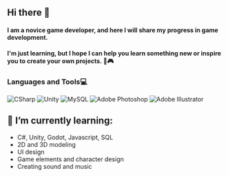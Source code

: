 ## **Hi there** 👋
#### I am a novice game developer, and here I will share my progress in game development.
#### I'm just learning, but I hope I can help you learn something new or inspire you to create your own projects. 🚀🎮

### **Languages and Tools**💻 
![CSharp](https://img.shields.io/badge/-CSharp-9C75D5?style=for-the-badge)
![Unity](https://img.shields.io/badge/-unity-000000?style=for-the-badge&logo=unity&logoColor=FFFFFF)
![MySQL](https://img.shields.io/badge/-MySQL-4479A1?style=for-the-badge&logo=MySQL&logoColor=FFFFFF)
![Adobe Photoshop](https://img.shields.io/badge/-Photoshop-001D34?style=for-the-badge&logo=adobephotoshop&logoColor=FFFFFF)
![Adobe Illustrator](https://img.shields.io/badge/-Illustrator-F77B17?style=for-the-badge&logo=adobeillustrator&logoColor=FFFFFF)

## 🌱 **I’m currently learning:**
 * C#, Unity, Godot, Javascript, SQL
 * 2D and 3D modeling
 * UI design
 * Game elements and character design
 * Сreating sound and music

<!--
I am particularly interested in game development, and I’m focusing on creating UI designs, developing 2D game elements (like characters and objects), 3D modeling, and working with sound and music to enhance the gaming experience.
**ANFIS-Dev/anfis-dev** is a ✨ _special_ ✨ repository because its `README.md` (this file) appears on your GitHub profile.


Here are some ideas to get you started:

- 🔭 I’m currently working on ...
- 🌱 I’m currently learning ...
- 👯 I’m looking to collaborate on ...
- 🤔 I’m looking for help with ...
- 💬 Ask me about ...
- 📫 How to reach me: ...
- 😄 Pronouns: ...
- ⚡ Fun fact: ...
-->
